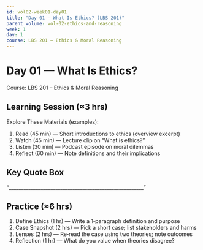 ```yaml
---
id: vol02-week01-day01
title: "Day 01 — What Is Ethics? (LBS 201)"
parent_volume: vol-02-ethics-and-reasoning
week: 1
day: 1
course: LBS 201 – Ethics & Moral Reasoning
---
```


# Day 01 — What Is Ethics?
Course: LBS 201 – Ethics & Moral Reasoning

## Learning Session (≈3 hrs)
Explore These Materials (examples):
1. Read (45 min) — Short introductions to ethics (overview excerpt)
2. Watch (45 min) — Lecture clip on “What is ethics?”
3. Listen (30 min) — Podcast episode on moral dilemmas
4. Reflect (60 min) — Note definitions and their implications

## Key Quote Box
“_______________________________________________________”

## Practice (≈6 hrs)
1. Define Ethics (1 hr) — Write a 1‑paragraph definition and purpose
2. Case Snapshot (2 hrs) — Pick a short case; list stakeholders and harms
3. Lenses (2 hrs) — Re‑read the case using two theories; note outcomes
4. Reflection (1 hr) — What do you value when theories disagree?

